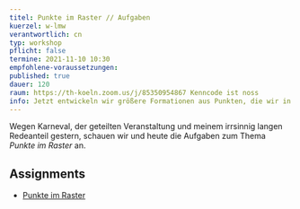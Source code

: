 ```yaml
---
titel: Punkte im Raster // Aufgaben
kuerzel: w-lmw
verantwortlich: cn
typ: workshop
pflicht: false
termine: 2021-11-10 10:30
empfohlene-voraussetzungen:
published: true
dauer: 120
raum: https://th-koeln.zoom.us/j/85350954867 Kenncode ist noss
info: Jetzt entwickeln wir größere Formationen aus Punkten, die wir in verschiedenen Rastern anordnen. Neben unterschiedlichen Rastervarianten spielen hier die Themen Ordnung vs. Unordnung sowie Verdichtung und Auflösung meistens eine Rolle. Jetzt binden wir aber auch vermehrt Parameter an verschiedene externe Gegebenheiten, z.B. die Viewportgröße oder Zeigerposition.
---
```


Wegen Karneval, der geteilten Veranstaltung und meinem irrsinnig langen Redeanteil gestern, schauen wir und heute die Aufgaben zum Thema *Punkte im Raster* an.

## Assignments
- [Punkte im Raster](/generative-gestaltung/assignments/02-punkt-03-advanced/)
